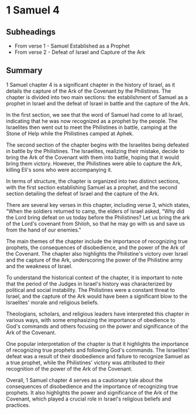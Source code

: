 # 1 Samuel 4

## Subheadings

* From verse 1 - Samuel Established as a Prophet
* From verse 2 - Defeat of Israel and Capture of the Ark

## Summary

1 Samuel chapter 4 is a significant chapter in the history of Israel, as it details the capture of the Ark of the Covenant by the Philistines. The chapter is divided into two main sections: the establishment of Samuel as a prophet in Israel and the defeat of Israel in battle and the capture of the Ark.

In the first section, we see that the word of Samuel had come to all Israel, indicating that he was now recognized as a prophet by the people. The Israelites then went out to meet the Philistines in battle, camping at the Stone of Help while the Philistines camped at Aphek.

The second section of the chapter begins with the Israelites being defeated in battle by the Philistines. The Israelites, realizing their mistake, decide to bring the Ark of the Covenant with them into battle, hoping that it would bring them victory. However, the Philistines were able to capture the Ark, killing Eli's sons who were accompanying it.

In terms of structure, the chapter is organized into two distinct sections, with the first section establishing Samuel as a prophet, and the second section detailing the defeat of Israel and the capture of the Ark.

There are several key verses in this chapter, including verse 3, which states, "When the soldiers returned to camp, the elders of Israel asked, "Why did the Lord bring defeat on us today before the Philistines? Let us bring the ark of the Lord's covenant from Shiloh, so that he may go with us and save us from the hand of our enemies."

The main themes of the chapter include the importance of recognizing true prophets, the consequences of disobedience, and the power of the Ark of the Covenant. The chapter also highlights the Philistine's victory over Israel and the capture of the Ark, underscoring the power of the Philistine army and the weakness of Israel.

To understand the historical context of the chapter, it is important to note that the period of the Judges in Israel's history was characterized by political and social instability. The Philistines were a constant threat to Israel, and the capture of the Ark would have been a significant blow to the Israelites' morale and religious beliefs.

Theologians, scholars, and religious leaders have interpreted this chapter in various ways, with some emphasizing the importance of obedience to God's commands and others focusing on the power and significance of the Ark of the Covenant.

One popular interpretation of the chapter is that it highlights the importance of recognizing true prophets and following God's commands. The Israelites' defeat was a result of their disobedience and failure to recognize Samuel as a true prophet, while the Philistines' victory was attributed to their recognition of the power of the Ark of the Covenant.

Overall, 1 Samuel chapter 4 serves as a cautionary tale about the consequences of disobedience and the importance of recognizing true prophets. It also highlights the power and significance of the Ark of the Covenant, which played a crucial role in Israel's religious beliefs and practices.
